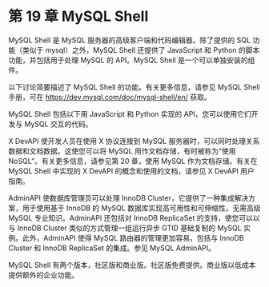 # 第 19 章 MySQL Shell

MySQL Shell 是 MySQL 服务器的高级客户端和代码编辑器。除了提供的 SQL 功能（类似于 mysql）之外，MySQL Shell 还提供了 JavaScript 和 Python 的脚本功能，并包括用于处理 MySQL 的 API。MySQL Shell 是一个可以单独安装的组件。

以下讨论简要描述了 MySQL Shell 的功能。有关更多信息，请参见 MySQL Shell 手册，可在 https://dev.mysql.com/doc/mysql-shell/en/ 获取。

MySQL Shell 包括以下用 JavaScript 和 Python 实现的 API，您可以使用它们开发与 MySQL 交互的代码。

X DevAPI 使开发人员在使用 X 协议连接到 MySQL 服务器时，可以同时处理关系数据和文档数据。这使您可以将 MySQL 用作文档存储，有时被称为“使用 NoSQL”。有关更多信息，请参见第 20 章，使用 MySQL 作为文档存储。有关在 MySQL Shell 中实现的 X DevAPI 的概念和使用的文档，请参见 X DevAPI 用户指南。

AdminAPI 使数据库管理员可以处理 InnoDB Cluster，它提供了一种集成解决方案，用于使用基于 InnoDB 的 MySQL 数据库实现高可用性和可伸缩性，无需高级 MySQL 专业知识。AdminAPI 还包括对 InnoDB ReplicaSet 的支持，使您可以以与 InnoDB Cluster 类似的方式管理一组运行异步 GTID 基础复制的 MySQL 实例。此外，AdminAPI 使得 MySQL 路由器的管理更加容易，包括与 InnoDB Cluster 和 InnoDB ReplicaSet 的集成。参见 MySQL AdminAPI。

MySQL Shell 有两个版本，社区版和商业版。社区版免费提供。商业版以低成本提供额外的企业功能。